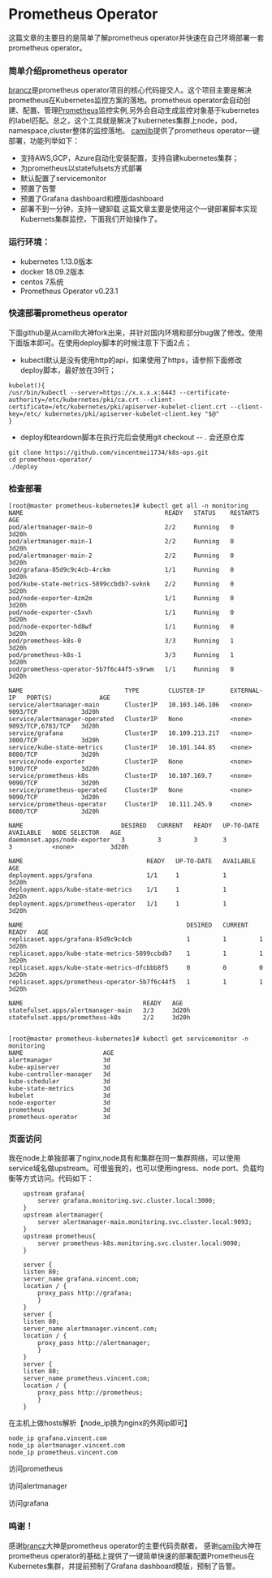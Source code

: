 # Prometheus Operator
这篇文章的主要目的是简单了解prometheus operator并快速在自己环境部署一套prometheus operator。

### 简单介绍prometheus operator
[brancz](https://github.com/coreos/prometheus-operator)是prometheus operator项目的核心代码提交人。这个项目主要是解决prometheus在Kubernetes监控方案的落地。prometheus operator会自动创建、配置、管理[Prometheus](https://prometheus.io/)监控实例,另外会自动生成监控对象基于kubernetes的label匹配。总之，这个工具就是解决了kubernetes集群上node，pod，namespace,cluster整体的监控落地。
[camilb](https://github.com/camilb/prometheus-kubernetes)提供了prometheus operator一键部署，功能列举如下：
- 支持AWS,GCP，Azure自动化安装配置，支持自建kubernetes集群；
- 为prometheus以statefulsets方式部署
- 默认配置了servicemonitor
- 预置了告警
- 预置了Grafana dashboard和模版dashboard
- 部署不到一分钟，支持一键卸载
这篇文章主要是使用这个一键部署脚本实现Kubernets集群监控，下面我们开始操作了。

### 运行环境：
- kubernetes 1.13.0版本
- docker 18.09.2版本
- centos 7系统
- Prometheus Operator v0.23.1

### 快速部署prometheus operator
下面github是从camilb大神fork出来，并针对国内环境和部分bug做了修改。使用下面版本即可。在使用deploy脚本的时候注意下下面2点；
- kubectl默认是没有使用http的api，如果使用了https，请参照下面修改deploy脚本，最好放在39行；
```
kubelet(){
/usr/bin/kubectl --server=https://x.x.x.x:6443 --certificate-authority=/etc/kubernetes/pki/ca.crt --client-certificate=/etc/kubernetes/pki/apiserver-kubelet-client.crt --client-key=/etc/ kubernetes/pki/apiserver-kubelet-client.key "$@"
}
```
- deploy和teardown脚本在执行完后会使用git checkout -- . 会还原仓库

```
git clone https://github.com/vincentmei1734/k8s-ops.git
cd prometheus-operator/
./deploy
```

### 检查部署
```
[root@master prometheus-kubernetes]# kubectl get all -n monitoring
NAME                                       READY   STATUS    RESTARTS   AGE
pod/alertmanager-main-0                    2/2     Running   0          3d20h
pod/alertmanager-main-1                    2/2     Running   0          3d20h
pod/alertmanager-main-2                    2/2     Running   0          3d20h
pod/grafana-85d9c9c4cb-4rckm               1/1     Running   0          3d20h
pod/kube-state-metrics-5899ccbdb7-svknk    2/2     Running   0          3d20h
pod/node-exporter-4zm2m                    1/1     Running   0          3d20h
pod/node-exporter-c5xvh                    1/1     Running   0          3d20h
pod/node-exporter-hd8wf                    1/1     Running   0          3d20h
pod/prometheus-k8s-0                       3/3     Running   1          3d20h
pod/prometheus-k8s-1                       3/3     Running   1          3d20h
pod/prometheus-operator-5b7f6c44f5-s9rwm   1/1     Running   0          3d20h

NAME                            TYPE        CLUSTER-IP       EXTERNAL-IP   PORT(S)             AGE
service/alertmanager-main       ClusterIP   10.103.146.106   <none>        9093/TCP            3d20h
service/alertmanager-operated   ClusterIP   None             <none>        9093/TCP,6783/TCP   3d20h
service/grafana                 ClusterIP   10.109.213.217   <none>        3000/TCP            3d20h
service/kube-state-metrics      ClusterIP   10.101.144.85    <none>        8080/TCP            3d20h
service/node-exporter           ClusterIP   None             <none>        9100/TCP            3d20h
service/prometheus-k8s          ClusterIP   10.107.169.7     <none>        9090/TCP            3d20h
service/prometheus-operated     ClusterIP   None             <none>        9090/TCP            3d20h
service/prometheus-operator     ClusterIP   10.111.245.9     <none>        8080/TCP            3d20h

NAME                           DESIRED   CURRENT   READY   UP-TO-DATE   AVAILABLE   NODE SELECTOR   AGE
daemonset.apps/node-exporter   3         3         3       3            3           <none>          3d20h

NAME                                  READY   UP-TO-DATE   AVAILABLE   AGE
deployment.apps/grafana               1/1     1            1           3d20h
deployment.apps/kube-state-metrics    1/1     1            1           3d20h
deployment.apps/prometheus-operator   1/1     1            1           3d20h

NAME                                             DESIRED   CURRENT   READY   AGE
replicaset.apps/grafana-85d9c9c4cb               1         1         1       3d20h
replicaset.apps/kube-state-metrics-5899ccbdb7    1         1         1       3d20h
replicaset.apps/kube-state-metrics-dfcbbb8f5     0         0         0       3d20h
replicaset.apps/prometheus-operator-5b7f6c44f5   1         1         1       3d20h

NAME                                 READY   AGE
statefulset.apps/alertmanager-main   3/3     3d20h
statefulset.apps/prometheus-k8s      2/2     3d20h


[root@master prometheus-kubernetes]# kubectl get servicemonitor -n monitoring
NAME                      AGE
alertmanager              3d
kube-apiserver            3d
kube-controller-manager   3d
kube-scheduler            3d
kube-state-metrics        3d
kubelet                   3d
node-exporter             3d
prometheus                3d
prometheus-operator       3d
```
### 页面访问
我在node上单独部署了nginx,node具有和集群在同一集群网络，可以使用service域名做upstream。可借鉴我的，也可以使用ingress、node port、负载均衡等方式访问。代码如下：
```
    upstream grafana{
		server grafana.monitoring.svc.cluster.local:3000;
    }
    upstream alertmanager{
		server alertmanager-main.monitoring.svc.cluster.local:9093;
    }
    upstream prometheus{
		server prometheus-k8s.monitoring.svc.cluster.local:9090;
    }

    server {
	listen 80;
	server_name grafana.vincent.com;
	location / {
		proxy_pass http://grafana;
	    }
    }
    server {
	listen 80;
	server_name alertmanager.vincent.com;
	location / {
		proxy_pass http://alertmanager;
	    }
    }
    server {
	listen 80;
	server_name prometheus.vincent.com;
	location / {
		proxy_pass http://prometheus;
	    }
    }
```
在主机上做hosts解析【node_ip换为nginx的外网ip即可】
```
node_ip grafana.vincent.com   
node_ip alertmanager.vincent.com
node_ip prometheus.vincent.com
```

访问prometheus


访问alertmanager


访问grafana



### 鸣谢！
感谢[brancz](https://github.com/coreos/prometheus-operator)大神是prometheus operator的主要代码贡献者。
感谢[camilb](https://github.com/camilb/prometheus-kubernetes)大神在prometheus operator的基础上提供了一键简单快速的部署配置Prometheus在Kubernetes集群，并提前预制了Grafana dashboard模版，预制了告警。